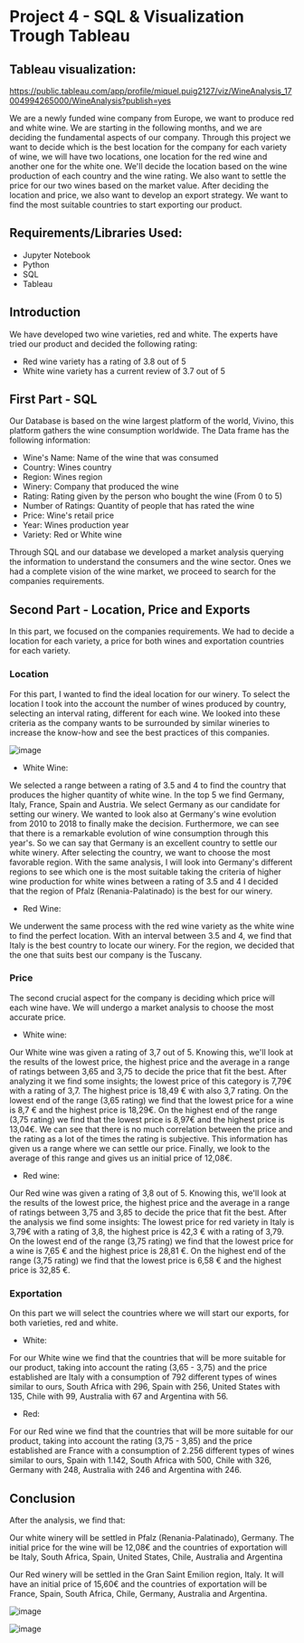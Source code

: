 # Project 4 - SQL & Visualization Trough Tableau

## Tableau visualization: 

https://public.tableau.com/app/profile/miquel.puig2127/viz/WineAnalysis_17004994265000/WineAnalysis?publish=yes


We are a newly funded wine company from Europe, we want to produce red and white wine. We are starting in the following months, and we are deciding the fundamental aspects of our company. 
Through this project we want to decide which is the best location for the company for each variety of wine, we will have two locations, one location for the red wine and another one for the white one. We'll decide the location based on the wine production of each country and the wine rating. 
We also want to settle the price for our two wines based on the market value.
After deciding the location and price, we also want to develop an export strategy. We want to find the most suitable countries to start exporting our product.

## Requirements/Libraries Used: 

- Jupyter Notebook
- Python
- SQL
- Tableau


## Introduction

We have developed two wine varieties, red and white. The experts have tried our product and decided the following rating:

- Red wine variety has a rating of 3.8 out of 5
- White wine variety has a current review of 3.7 out of 5


## First Part - SQL

Our Database is based on the wine largest platform of the world, Vivino, this platform gathers the wine consumption worldwide. The Data frame has the following information:
- Wine's Name: Name of the wine that was consumed
- Country: Wines country
- Region: Wines region
- Winery: Company that produced the wine
- Rating: Rating given by the person who bought the wine (From 0 to 5)
- Number of Ratings: Quantity of people that has rated the wine
- Price: Wine's retail price
- Year: Wines production year
- Variety: Red or White wine

Through SQL and our database we developed a market analysis querying the information to understand the consumers and the wine sector. Ones we had a complete vision of the wine market, we proceed to search for the companies requirements.

## Second Part - Location, Price and Exports

In this part, we focused on the companies requirements. We had to decide a location for each variety, a price for both wines and exportation countries for each variety.

### Location

For this part, I wanted to find the ideal location for our winery. To select the location I took into the account the number of wines produced by country, selecting an interval rating, different for each wine. We looked into these criteria as the company wants to be surrounded by similar wineries to increase the know-how and see the best practices of this companies.

![image](https://github.com/Miquelpg6/project_4/blob/main/IMAGES/Country_production.png?raw=true)


- White Wine:

We selected a range between a rating of 3.5 and 4 to find the country that produces the higher quantity of white wine. In the top 5 we find Germany, Italy, France, Spain and Austria. We select Germany as our candidate for setting our winery. We wanted to look also at Germany's wine evolution from 2010 to 2018 to finally make the decision. Furthermore, we can see that there is a remarkable evolution of wine consumption through this year's. So we can say that Germany is an excellent country to settle our white winery. After selecting the country, we want to choose the most favorable region. With the same analysis, I will look into Germany's different regions to see which one is the most suitable taking the criteria of higher wine production for white wines between a rating of 3.5 and 4 I decided that the region of Pfalz (Renania-Palatinado) is the best for our winery.

- Red Wine:

We underwent the same process with the red wine variety as the white wine to find the perfect location. With an interval between 3.5 and 4, we find that Italy is the best country to locate our winery. For the region, we decided that the one that suits best our company is the Tuscany.


### Price

The second crucial aspect for the company is deciding which price will each wine have. We will undergo a market analysis to choose the most accurate price.

- White wine:

Our White wine was given a rating of 3,7 out of 5.
Knowing this, we'll look at the results of the lowest price, the highest price and the average in a range of ratings between 3,65 and 3,75 to decide the price that fit the best. After analyzing it we find some insights; the lowest price of this category is 7,79€ with a rating of 3,7. The highest price is 18,49 € with also 3,7 rating. On the lowest end of the range (3,65 rating) we find that the lowest price for a wine is 8,7 € and the highest price is 18,29€. On the highest end of the range (3,75 rating) we find that the lowest price is 8,97€ and the highest price is 13,04€. We can see that there is no much correlation between the price and the rating as a lot of the times the rating is subjective. This information has given us a range where we can settle our price. Finally, we look to the average of this range and gives us an initial price of 12,08€.


- Red wine:

Our Red wine was given a rating of 3,8 out of 5.
Knowing this, we'll look at the results of the lowest price, the highest price and the average in a range of ratings between 3,75 and 3,85 to decide the price that fit the best. After the analysis we find some insights: The lowest price for red variety in Italy is 3,79€ with a rating of 3,8, the highest price is 42,3 € with a rating of 3,79. On the lowest end of the range (3,75 rating) we find that the lowest price for a wine is 7,65 € and the highest price is 28,81 €. On the highest end of the range (3,75 rating) we find that the lowest price is 6,58 € and the highest price is 32,85 €.

### Exportation

On this part we will select the countries where we will start our exports, for both varieties, red and white.

- White:

For our White wine we find that the countries that will be more suitable for our product, taking into account the rating (3,65 - 3,75) and the price established are Italy with a consumption of 792 different types of wines similar to ours, South Africa with 296, Spain with 256, United States with 135, Chile with 99, Australia with 67 and Argentina with 56. 

- Red: 

For our Red wine we find that the countries that will be more suitable for our product, taking into account the rating (3,75 - 3,85) and the price established are France with a consumption of 2.256 different types of wines similar to ours, Spain with 1.142, South Africa with 500, Chile with 326, Germany with 248, Australia with 246 and Argentina with 246.

## Conclusion

After the analysis, we find that:

Our white winery will be settled in Pfalz (Renania-Palatinado), Germany. The initial price for the wine will be 12,08€ and the countries of exportation will be Italy, South Africa, Spain, United States, Chile, Australia and Argentina

Our Red winery will be settled in the Gran Saint Emilion region, Italy. It will have an initial price of 15,60€ and the countries of exportation will be France, Spain, South Africa, Chile, Germany, Australia and Argentina.

![image](https://github.com/Miquelpg6/project_4/blob/main/IMAGES/white_wine_analysis.png?raw=true)

![image](https://github.com/Miquelpg6/project_4/blob/main/IMAGES/red_wine_analysis.png?raw=true)
